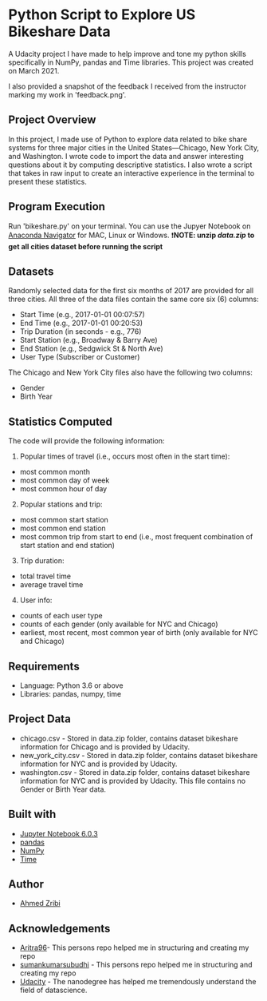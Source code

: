 
# Python Script to Explore US Bikeshare Data
A Udacity project I have made to help improve and tone my python skills specifically in NumPy, pandas and Time libraries. This project was created on March 2021.

I also provided a snapshot of the feedback I received from the instructor marking 
my work in 'feedback.png'.

## Project Overview
In this project, I made use of Python to explore data related to bike share systems for three major cities in the United States—Chicago, New York City, and Washington. I wrote code to import the data and answer interesting questions about it by computing descriptive statistics. I also wrote a script that takes in raw input to create an interactive experience in the terminal to present these statistics.

## Program Execution
Run 'bikeshare.py' on your terminal. You can use the Jupyer Notebook on [Anaconda Navigator](https://www.anaconda.com/) for MAC, Linux or Windows.
:exclamation:**NOTE: unzip _data.zip_ to get all cities dataset before running the script**

## Datasets
Randomly selected data for the first six months of 2017 are provided for all three cities. All three of the data files contain the same core six (6) columns:

* Start Time (e.g., 2017-01-01 00:07:57)
* End Time (e.g., 2017-01-01 00:20:53)
* Trip Duration (in seconds - e.g., 776)
* Start Station (e.g., Broadway & Barry Ave)
* End Station (e.g., Sedgwick St & North Ave)
* User Type (Subscriber or Customer)

The Chicago and New York City files also have the following two columns:
* Gender
* Birth Year

## Statistics Computed
The code will provide the following information:

1. Popular times of travel (i.e., occurs most often in the start time):
- most common month
- most common day of week
- most common hour of day

2. Popular stations and trip:
- most common start station
- most common end station
- most common trip from start to end (i.e., most frequent combination of start station and end station)

3. Trip duration:
- total travel time
- average travel time

4. User info:
- counts of each user type
- counts of each gender (only available for NYC and Chicago)
- earliest, most recent, most common year of birth (only available for NYC and Chicago)

## Requirements
* Language: Python 3.6 or above
* Libraries: pandas, numpy, time

## Project Data
* chicago.csv - Stored in data.zip folder, contains dataset bikeshare information for Chicago and is provided by Udacity. 
* new_york_city.csv - Stored in data.zip folder, contains dataset bikeshare information for NYC and is provided by Udacity. 
* washington.csv - Stored in data.zip folder, contains dataset bikeshare information for NYC and is provided by Udacity. This file contains no Gender or Birth Year data.

## Built with
* [Jupyter Notebook 6.0.3](https://jupyter.org/)
* [pandas](https://pandas.pydata.org/)
* [NumPy](https://numpy.org/)
* [Time](https://docs.python.org/3/library/time.html)

## Author
* [Ahmed Zribi](https://github.com/Zriby) 

## Acknowledgements
* [Aritra96](https://github.com/Aritra96)- This persons repo helped me in structuring and creating my repo
* [sumankumarsubudhi](https://github.com/sumankumarsubudhi) - This persons repo helped me in structuring and creating my repo
* [Udacity](https://github.com/udacity) - The nanodegree has helped me tremendously understand the field of datascience.

